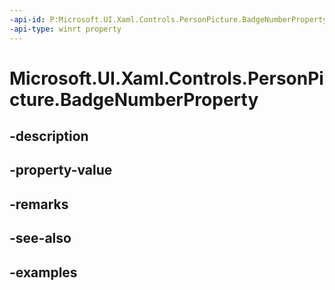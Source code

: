 ```yaml
---
-api-id: P:Microsoft.UI.Xaml.Controls.PersonPicture.BadgeNumberProperty
-api-type: winrt property
---
```


<!-- Property syntax.
public DependencyProperty BadgeNumberProperty { get; }
-->

# Microsoft.UI.Xaml.Controls.PersonPicture.BadgeNumberProperty

## -description

## -property-value

## -remarks

## -see-also

## -examples

